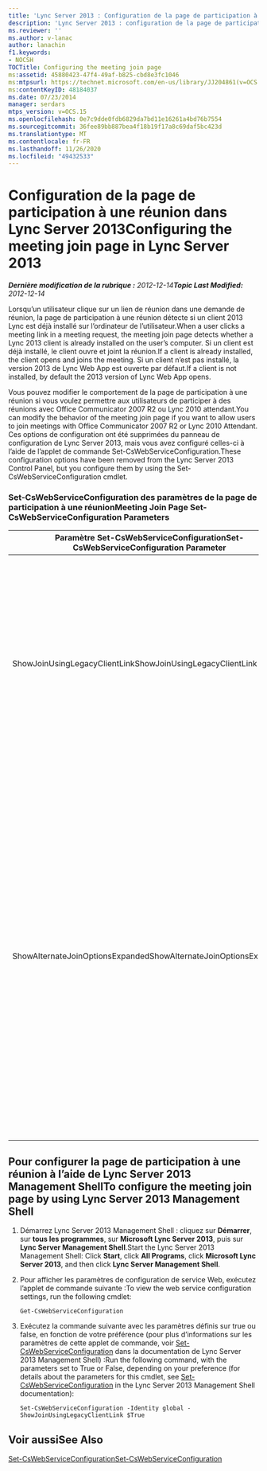 ```yaml
---
title: 'Lync Server 2013 : Configuration de la page de participation à une réunion'
description: 'Lync Server 2013 : configuration de la page de participation à une réunion.'
ms.reviewer: ''
ms.author: v-lanac
author: lanachin
f1.keywords:
- NOCSH
TOCTitle: Configuring the meeting join page
ms:assetid: 45880423-47f4-49af-b825-cbd8e3fc1046
ms:mtpsurl: https://technet.microsoft.com/en-us/library/JJ204861(v=OCS.15)
ms:contentKeyID: 48184037
ms.date: 07/23/2014
manager: serdars
mtps_version: v=OCS.15
ms.openlocfilehash: 0e7c9dde0fdb6829da7bd11e16261a4bd76b7554
ms.sourcegitcommit: 36fee89bb887bea4f18b19f17a8c69daf5bc423d
ms.translationtype: MT
ms.contentlocale: fr-FR
ms.lasthandoff: 11/26/2020
ms.locfileid: "49432533"
---
```

# <a name="configuring-the-meeting-join-page-in-lync-server-2013"></a><span data-ttu-id="0b629-103">Configuration de la page de participation à une réunion dans Lync Server 2013</span><span class="sxs-lookup"><span data-stu-id="0b629-103">Configuring the meeting join page in Lync Server 2013</span></span>

<div data-xmlns="http://www.w3.org/1999/xhtml">

<div class="topic" data-xmlns="http://www.w3.org/1999/xhtml" data-msxsl="urn:schemas-microsoft-com:xslt" data-cs="https://msdn.microsoft.com/">

<div data-asp="https://msdn2.microsoft.com/asp">



</div>

<div id="mainSection">

<div id="mainBody"><span data-ttu-id="0b629-104">

<span> </span></span><span class="sxs-lookup"><span data-stu-id="0b629-104">

<span> </span></span></span>

<span data-ttu-id="0b629-105">_**Dernière modification de la rubrique :** 2012-12-14_</span><span class="sxs-lookup"><span data-stu-id="0b629-105">_**Topic Last Modified:** 2012-12-14_</span></span>

<span data-ttu-id="0b629-106">Lorsqu’un utilisateur clique sur un lien de réunion dans une demande de réunion, la page de participation à une réunion détecte si un client 2013 Lync est déjà installé sur l’ordinateur de l’utilisateur.</span><span class="sxs-lookup"><span data-stu-id="0b629-106">When a user clicks a meeting link in a meeting request, the meeting join page detects whether a Lync 2013 client is already installed on the user’s computer.</span></span> <span data-ttu-id="0b629-107">Si un client est déjà installé, le client ouvre et joint la réunion.</span><span class="sxs-lookup"><span data-stu-id="0b629-107">If a client is already installed, the client opens and joins the meeting.</span></span> <span data-ttu-id="0b629-108">Si un client n’est pas installé, la version 2013 de Lync Web App est ouverte par défaut.</span><span class="sxs-lookup"><span data-stu-id="0b629-108">If a client is not installed, by default the 2013 version of Lync Web App opens.</span></span>

<span data-ttu-id="0b629-109">Vous pouvez modifier le comportement de la page de participation à une réunion si vous voulez permettre aux utilisateurs de participer à des réunions avec Office Communicator 2007 R2 ou Lync 2010 attendant.</span><span class="sxs-lookup"><span data-stu-id="0b629-109">You can modify the behavior of the meeting join page if you want to allow users to join meetings with Office Communicator 2007 R2 or Lync 2010 Attendant.</span></span> <span data-ttu-id="0b629-110">Ces options de configuration ont été supprimées du panneau de configuration de Lync Server 2013, mais vous avez configuré celles-ci à l’aide de l’applet de commande Set-CsWebServiceConfiguration.</span><span class="sxs-lookup"><span data-stu-id="0b629-110">These configuration options have been removed from the Lync Server 2013 Control Panel, but you configure them by using the Set-CsWebServiceConfiguration cmdlet.</span></span>

### <a name="meeting-join-page-set-cswebserviceconfiguration-parameters"></a><span data-ttu-id="0b629-111">Set-CsWebServiceConfiguration des paramètres de la page de participation à une réunion</span><span class="sxs-lookup"><span data-stu-id="0b629-111">Meeting Join Page Set-CsWebServiceConfiguration Parameters</span></span>

<table>
<colgroup>
<col style="width: 50%" />
<col style="width: 50%" />
</colgroup>
<thead>
<tr class="header">
<th><span data-ttu-id="0b629-112">Paramètre Set-CsWebServiceConfiguration</span><span class="sxs-lookup"><span data-stu-id="0b629-112">Set-CsWebServiceConfiguration Parameter</span></span></th>
<th><span data-ttu-id="0b629-113">Description</span><span class="sxs-lookup"><span data-stu-id="0b629-113">Description</span></span></th>
</tr>
</thead>
<tbody>
<tr class="odd">
<td><p><span data-ttu-id="0b629-114">ShowJoinUsingLegacyClientLink</span><span class="sxs-lookup"><span data-stu-id="0b629-114">ShowJoinUsingLegacyClientLink</span></span></p></td>
<td><p><span data-ttu-id="0b629-115">Si elle est définie sur true, les utilisateurs qui rejoignent une réunion à l’aide d’une application client autre que Lync seront en mesure de rejoindre la réunion à l’aide d’Office Communicator 2007 R2.</span><span class="sxs-lookup"><span data-stu-id="0b629-115">If set to True, users joining a meeting by using a client application other than Lync will be given the opportunity to join the meeting by using Office Communicator 2007 R2.</span></span> <span data-ttu-id="0b629-116">La valeur par défaut est False.</span><span class="sxs-lookup"><span data-stu-id="0b629-116">The default value is False.</span></span></p></td>
</tr>
<tr class="even">
<td><p><span data-ttu-id="0b629-117">ShowAlternateJoinOptionsExpanded</span><span class="sxs-lookup"><span data-stu-id="0b629-117">ShowAlternateJoinOptionsExpanded</span></span></p></td>
<td><p><span data-ttu-id="0b629-118">Lorsque cette propriété est définie sur true, d’autres options permettant de participer à une conférence en ligne (comme Office Communicator 2007 R2) seront automatiquement développées et affichées aux utilisateurs.</span><span class="sxs-lookup"><span data-stu-id="0b629-118">When set to True then alternate options for joining an online conference (such as Office Communicator 2007 R2) will automatically be expanded and shown to users.</span></span> <span data-ttu-id="0b629-119">Lorsque ce paramètre est défini sur false (valeur par défaut), ces options sont disponibles, mais l’utilisateur doit afficher la liste des options pour eux-mêmes.</span><span class="sxs-lookup"><span data-stu-id="0b629-119">When set to False (the default value) these options will be available, but the user will have to display the list of options for themselves.</span></span></p></td>
</tr>
</tbody>
</table>


<div>

## <a name="to-configure-the-meeting-join-page-by-using-lync-server-2013-management-shell"></a><span data-ttu-id="0b629-120">Pour configurer la page de participation à une réunion à l’aide de Lync Server 2013 Management Shell</span><span class="sxs-lookup"><span data-stu-id="0b629-120">To configure the meeting join page by using Lync Server 2013 Management Shell</span></span>

1.  <span data-ttu-id="0b629-121">Démarrez Lync Server 2013 Management Shell : cliquez sur **Démarrer**, sur **tous les programmes**, sur **Microsoft Lync Server 2013**, puis sur **Lync Server Management Shell**.</span><span class="sxs-lookup"><span data-stu-id="0b629-121">Start the Lync Server 2013 Management Shell: Click **Start**, click **All Programs**, click **Microsoft Lync Server 2013**, and then click **Lync Server Management Shell**.</span></span>

2.  <span data-ttu-id="0b629-122">Pour afficher les paramètres de configuration de service Web, exécutez l’applet de commande suivante :</span><span class="sxs-lookup"><span data-stu-id="0b629-122">To view the web service configuration settings, run the following cmdlet:</span></span>
    
        Get-CsWebServiceConfiguration

3.  <span data-ttu-id="0b629-123">Exécutez la commande suivante avec les paramètres définis sur true ou false, en fonction de votre préférence (pour plus d’informations sur les paramètres de cette applet de commande, voir [Set-CsWebServiceConfiguration](https://docs.microsoft.com/powershell/module/skype/Set-CsWebServiceConfiguration) dans la documentation de Lync Server 2013 Management Shell) :</span><span class="sxs-lookup"><span data-stu-id="0b629-123">Run the following command, with the parameters set to True or False, depending on your preference (for details about the parameters for this cmdlet, see [Set-CsWebServiceConfiguration](https://docs.microsoft.com/powershell/module/skype/Set-CsWebServiceConfiguration) in the Lync Server 2013 Management Shell documentation):</span></span>
    
        Set-CsWebServiceConfiguration -Identity global -ShowJoinUsingLegacyClientLink $True

</div>

<div>

## <a name="see-also"></a><span data-ttu-id="0b629-124">Voir aussi</span><span class="sxs-lookup"><span data-stu-id="0b629-124">See Also</span></span>


[<span data-ttu-id="0b629-125">Set-CsWebServiceConfiguration</span><span class="sxs-lookup"><span data-stu-id="0b629-125">Set-CsWebServiceConfiguration</span></span>](https://docs.microsoft.com/powershell/module/skype/Set-CsWebServiceConfiguration)  
  

<span data-ttu-id="0b629-126"></div>

</div>

<span> </span>

</div>

</div>

</span><span class="sxs-lookup"><span data-stu-id="0b629-126"></div>

</div>

<span> </span>

</div>

</div>

</span></span></div>

